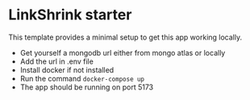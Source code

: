 # LinkShrink starter
This template provides a minimal setup to get this app working locally.

- Get yourself a mongodb url either from mongo atlas or locally
- Add the url in .env file
- Install docker if not installed
- Run the command ``docker-compose up``
- The app should be running on port 5173

